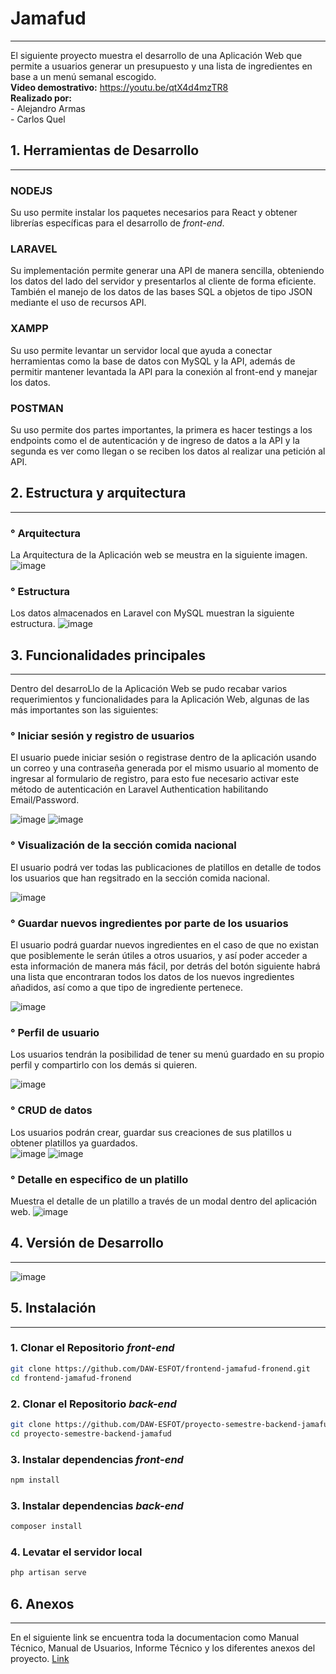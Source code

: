 # Jamafud
------------------------------------------------------------------------------------------------------------------------------------------------------------------------------
El siguiente proyecto muestra el desarrollo de una Aplicación Web que permite a usuarios generar un presupuesto y una lista de ingredientes en base a un menú semanal escogido.
<br/>**Video demostrativo:** https://youtu.be/qtX4d4mzTR8
<br/>**Realizado por:**
<br/> - Alejandro Armas
<br/> - Carlos Quel

## 1. Herramientas de Desarrollo
------------------------------------------------------------------------------------------------------------------------------------------------------------------------------
### NODEJS
Su uso permite instalar los paquetes necesarios para React y obtener librerías específicas para el desarrollo de _front-end_.

### LARAVEL
Su implementación permite generar una API de manera sencilla, obteniendo los datos del lado del servidor y presentarlos al cliente de forma eficiente. También el manejo de los datos de las bases SQL a objetos de tipo JSON mediante el uso de recursos API.

### XAMPP
Su uso permite levantar un servidor local que ayuda a conectar herramientas como la base de datos con MySQL y la API, además de permitir mantener levantada la API para la conexión al front-end y manejar los datos.

### POSTMAN
Su uso permite dos partes importantes, la primera es hacer testings a los endpoints como el de autenticación y de ingreso de datos a la API y la segunda es ver como llegan o se reciben los datos al realizar una petición al API.

## 2. Estructura y arquitectura
------------------------------------------------------------------------------------------------------------------------------------------------------------------------------
### ° Arquitectura

La Arquitectura de la Aplicación web se meustra en la siguiente imagen.
![image](https://user-images.githubusercontent.com/66259796/133201557-723600cf-835c-4e6b-8b05-4151236103b6.png)

### ° Estructura
Los datos almacenados en Laravel con MySQL muestran la siguiente estructura.
![image](https://user-images.githubusercontent.com/66259796/133201645-a714a2f8-2292-48c2-9e7a-6bc20d612426.png)

## 3. Funcionalidades principales
------------------------------------------------------------------------------------------------------------------------------------------------------------------------------
Dentro del desarroLlo de la Aplicación Web se pudo recabar varios requerimientos y funcionalidades para la Aplicación Web, algunas de las más importantes son las siguientes:

### ° Iniciar sesión y registro de usuarios
El usuario puede iniciar sesión o registrase dentro de la aplicación usando un correo y una contraseña generada por el mismo usuario al momento de ingresar al formulario de registro, para esto fue necesario activar este método de autenticación en Laravel Authentication habilitando Email/Password.

![image](https://user-images.githubusercontent.com/66259796/133201835-b0b53975-3ab1-4f1a-acc3-3ecf01618b88.png)
![image](https://user-images.githubusercontent.com/66259796/133201864-75a6dbe7-f487-40a5-8421-eab68fa1405a.png)

### ° Visualización de la sección comida nacional
El usuario podrá ver todas las publicaciones de platillos en detalle de todos los usuarios que han regsitrado en la sección comida nacional.

![image](https://user-images.githubusercontent.com/66259796/133202204-790fb9f8-f592-4e21-8c1b-3c6e7e2d698f.png)

### ° Guardar nuevos ingredientes por parte de los usuarios
El usuario podrá guardar nuevos ingredientes en el caso de que no existan que posiblemente le serán útiles a otros usuarios, y así poder acceder a esta información de manera más fácil, por detrás del botón siguiente habrá una lista que encontraran todos los datos de los nuevos ingredientes añadidos, así como a que tipo de ingrediente pertenece.

![image](https://user-images.githubusercontent.com/66259796/133203336-a5b71aca-b8c7-4258-90c9-5e5ff9c6c855.png)

### ° Perfil de usuario
Los usuarios tendrán la posibilidad de tener su menú guardado en su propio perfil y compartirlo con los demás si quieren.

![image](https://user-images.githubusercontent.com/66259796/133203750-e72c89e1-4a4a-4a5b-92e8-e52b85263864.png)

### ° CRUD de datos
Los usuarios podrán crear, guardar sus creaciones de sus platillos u obtener platillos ya guardados.<br/>
![image](https://user-images.githubusercontent.com/66259796/133204162-0c4e3af3-22ce-411a-a6d2-4e78df2f06d3.png)
![image](https://user-images.githubusercontent.com/66259796/133204247-c9245e44-771c-4504-a519-96b50b628017.png)

### ° Detalle en especifico de un platillo
Muestra el detalle de un platillo a través de un modal dentro del aplicación web.
![image](https://user-images.githubusercontent.com/66259796/133204291-09060757-b50c-4908-abf4-b2491eb9125b.png)

## 4. Versión de Desarrollo
------------------------------------------------------------------------------------------------------------------------------------------------------------------------------
![image](https://user-images.githubusercontent.com/66259796/133205110-27ca9146-0ec8-4031-828f-2389b115022e.png)

## 5. Instalación
------------------------------------------------------------------------------------------------------------------------------------------------------------------------------
### 1. Clonar el Repositorio _front-end_

```bash
git clone https://github.com/DAW-ESFOT/frontend-jamafud-fronend.git
cd frontend-jamafud-fronend
```

### 2. Clonar el Repositorio _back-end_

```bash
git clone https://github.com/DAW-ESFOT/proyecto-semestre-backend-jamafud.git
cd proyecto-semestre-backend-jamafud
```

### 3. Instalar dependencias _front-end_

```bash
npm install
```

### 3. Instalar dependencias _back-end_

```bash
composer install
```

### 4. Levatar el servidor local

```bash
php artisan serve
```

## 6. Anexos
------------------------------------------------------------------------------------------------------------------------------------------------------------------------------
En el siguiente link se encuentra toda la documentacion como Manual Técnico, Manual de Usuarios, Informe Técnico y los diferentes anexos del proyecto. <a href="https://github.com/Migueltorresp/Documentacion_Tesis">Link</a>
